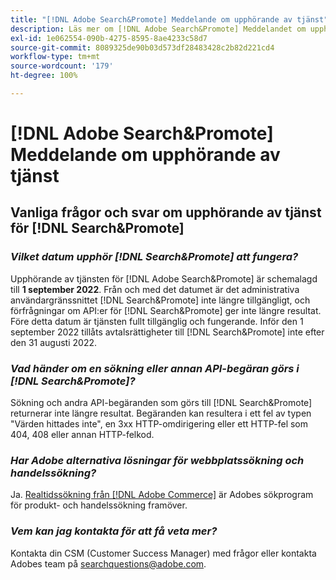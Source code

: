 ```yaml
---
title: "[!DNL Adobe Search&Promote] Meddelande om upphörande av tjänst"
description: Läs mer om [!DNL Adobe Search&Promote] Meddelandet om upphörande av tjänsten.
exl-id: 1e062554-090b-4275-8595-8ae4233c58d7
source-git-commit: 8089325de90b03d573df28483428c2b82d221cd4
workflow-type: tm+mt
source-wordcount: '179'
ht-degree: 100%

---
```


# [!DNL Adobe Search&Promote] Meddelande om upphörande av tjänst

## Vanliga frågor och svar om upphörande av tjänst för [!DNL Search&Promote]

### **_Vilket datum upphör [!DNL Search&Promote] att fungera?_**

Upphörande av tjänsten för [!DNL Adobe Search&Promote] är schemalagd till **1 september 2022**. Från och med det datumet är det administrativa användargränssnittet [!DNL Search&Promote] inte längre tillgängligt, och förfrågningar om API:er för [!DNL Search&Promote] ger inte längre resultat. Före detta datum är tjänsten fullt tillgänglig och fungerande. Inför den 1 september 2022 tillåts avtalsrättigheter till [!DNL Search&Promote] inte efter den 31 augusti 2022.

### **_Vad händer om en sökning eller annan API-begäran görs i [!DNL Search&Promote]?_**

Sökning och andra API-begäranden som görs till [!DNL Search&Promote] returnerar inte längre resultat. Begäranden kan resultera i ett fel av typen &quot;Värden hittades inte&quot;, en 3xx HTTP-omdirigering eller ett HTTP-fel som 404, 408 eller annan HTTP-felkod.

### **_Har Adobe alternativa lösningar för webbplatssökning och handelssökning?_**

Ja. [Realtidssökning från [!DNL Adobe Commerce]](https://devdocs.magento.com/live-search/overview.html) är Adobes sökprogram för produkt- och handelssökning framöver.

<!-- ### **_Can Adobe recommend any frameworks or platforms that offer features similar to Search&Promote?_**

  Yes. If the Search&Promote feature is critical to your marketing strategy, consider the many open-source frameworks that exist to power search, including [Apache Solr](https://solr.apache.org/) and [Elastic Free and Open](https://www.elastic.co/about/free-and-open).  

  Also, both [AWS](https://aws.amazon.com/cloudsearch/) and [Microsoft&reg; Azure](https://azure.microsoft.com/en-us/services/search/) provide cloud-native search capabilities on their respective cloud platforms. You can integrate both options into Adobe Experience Manager Sites to power site search and more. -->

### **_Vem kan jag kontakta för att få veta mer?_**

Kontakta din CSM (Customer Success Manager) med frågor eller kontakta Adobes team på [searchquestions@adobe.com](mailto:searchquestions@adobe.com).
